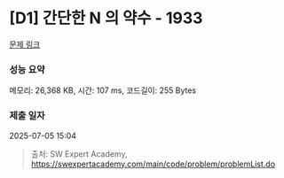 # [D1] 간단한 N 의 약수 - 1933 

[문제 링크](https://swexpertacademy.com/main/code/problem/problemDetail.do?contestProbId=AV5PhcWaAKIDFAUq) 

### 성능 요약

메모리: 26,368 KB, 시간: 107 ms, 코드길이: 255 Bytes

### 제출 일자

2025-07-05 15:04



> 출처: SW Expert Academy, https://swexpertacademy.com/main/code/problem/problemList.do